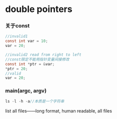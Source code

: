 # double pointers

### 关于const

```c
//invalid1
const int var = 10;
var = 20;

//invalid2 read from right to left
//const限定不能用指针变量间接修改
const int *ptr = &var;
*ptr = 20;
//valid
var = 20;
```

### main(argc, argv)
```c
ls -l -h -a//本质是一个字符串
```
list all files——long format, human readable, all files
